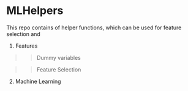 # MLHelpers

This repo contains of helper functions, which can be used for feature selection and

1. Features
>> Dummy variables

>> Feature Selection


2. Machine Learning
